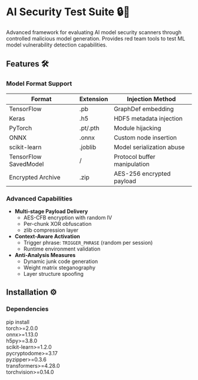 # AI Security Test Suite 🔒🤖

Advanced framework for evaluating AI model security scanners through controlled malicious model generation. Provides red team tools to test ML model vulnerability detection capabilities.

## Features 🛠️

### Model Format Support
| Format               | Extension      | Injection Method               |
|----------------------|----------------|---------------------------------|
| TensorFlow           | .pb            | GraphDef embedding             |
| Keras                | .h5            | HDF5 metadata injection         |
| PyTorch              | .pt/.pth       | Module hijacking                |
| ONNX                 | .onnx          | Custom node insertion           |
| scikit-learn         | .joblib        | Model serialization abuse       |
| TensorFlow SavedModel| /              | Protocol buffer manipulation    |
| Encrypted Archive    | .zip           | AES-256 encrypted payload       |

### Advanced Capabilities
- **Multi-stage Payload Delivery**
  - AES-CFB encryption with random IV
  - Per-chunk XOR obfuscation
  - zlib compression layer
- **Context-Aware Activation**
  - Trigger phrase: `TRIGGER_PHRASE` (random per session)
  - Runtime environment validation
- **Anti-Analysis Measures**
  - Dynamic junk code generation
  - Weight matrix steganography
  - Layer structure spoofing

## Installation ⚙️

### Dependencies

pip install \
  torch>=2.0.0 \
  onnx>=1.13.0 \
  h5py>=3.8.0 \
  scikit-learn>=1.2.0 \
  pycryptodome>=3.17 \
  pyzipper>=0.3.6 \
  transformers>=4.28.0 \
  torchvision>=0.14.0

